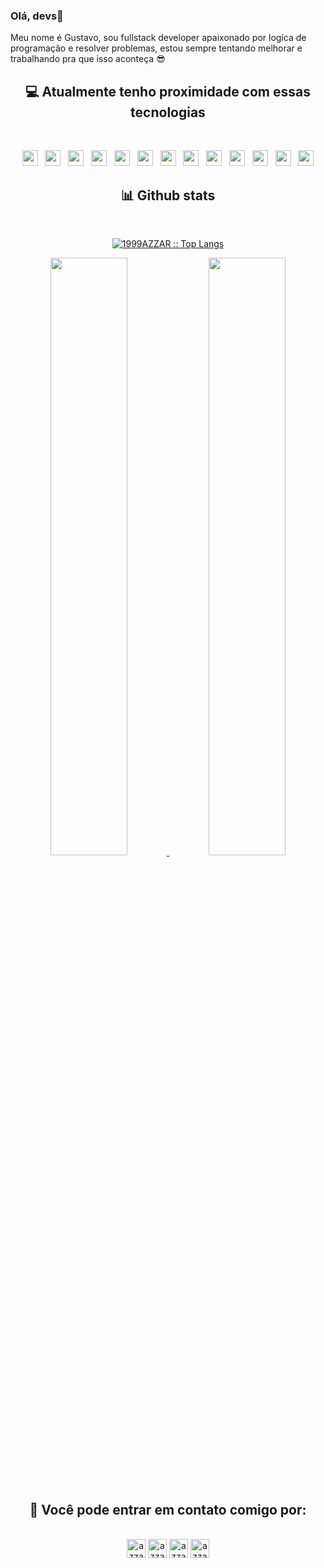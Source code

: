 ### Olá, devs👋

<p> Meu nome é Gustavo, sou fullstack developer apaixonado por logíca de programação e resolver problemas, estou sempre tentando melhorar e trabalhando pra que isso aconteça 😎 </p>


<div>
  <h2 align="center">💻 Atualmente tenho proximidade com essas tecnologias</h2>
  <br>
  <p align="center">
    <img src="https://camo.githubusercontent.com/202a58d250ff1d21ee70433e0070b55f8fed747f8883c1750742aa791b1ad871/68747470733a2f2f696d672e736869656c64732e696f2f62616467652f2d4769744875622d3035313232413f7374796c653d666c6174266c6f676f3d676974687562" height="25"/>  
    &nbsp;
    <img src="https://camo.githubusercontent.com/c8d13e1c596a6726b1da8475a9299fac133f95ef009083b48be01f975a44987e/68747470733a2f2f696d672e736869656c64732e696f2f62616467652f2d48544d4c2d3035313232413f7374796c653d666c6174266c6f676f3d48544d4c35" height="25"/>
    &nbsp;
    <img src="https://img.shields.io/badge/Python-3776AB?style=for-the-badge&logo=python&logoColor=white" height="25">
    &nbsp;
    <img src="https://img.shields.io/badge/Java-ED8B00?style=for-the-badge&logo=java&logoColor=white" height="25">
    &nbsp;
    <img src="https://img.shields.io/badge/MySQL-00000F?style=for-the-badge&logo=mysql&logoColor=white" height="25">
    &nbsp;
    <img src="https://img.shields.io/badge/Laravel-FF2D20?style=for-the-badge&logo=laravel&logoColor=white" height="25">
    &nbsp;
    <img src="https://img.shields.io/badge/jQuery-0769AD?style=for-the-badge&logo=jquery&logoColor=white" height="25">
    &nbsp;
    <img src="https://img.shields.io/badge/JavaScript-323330?style=for-the-badge&logo=javascript&logoColor=F7DF1E" height="25">
    &nbsp;
    <img src="https://img.shields.io/badge/PHP-777BB4?style=for-the-badge&logo=php&logoColor=white" height="25">
    &nbsp;
    <img src="https://img.shields.io/badge/React-20232A?style=for-the-badge&logo=react&logoColor=61DAFB" height="25">
    &nbsp;
    <img src="https://img.shields.io/badge/CSS3-1572B6?style=for-the-badge&logo=css3&logoColor=white" height="25">
    &nbsp;
    <img src="https://img.shields.io/badge/TypeScript-007ACC?style=for-the-badge&logo=typescript&logoColor=white" height="25">
    &nbsp;
    <img src="https://img.shields.io/badge/Node.js-339933?style=for-the-badge&logo=nodedotjs&logoColor=white" height="25">
  </p>
</div>

  <div>
    <h2 align="center"> 📊 Github stats </h2>
      <br/>
        <p align="center">
          <a href="https://github.com/GustavoDante/">
          <img src="https://github-readme-stats.vercel.app/api/top-langs/?username=GustavoDante&langs_count=6&theme=gruvbox&layout=compact&hide_border=true" alt="1999AZZAR :: Top Langs" /></a>
        </p>
        <p align="center">
          <a href="https://github.com/1999AZZAR/">
          <img width="49.5%" src="https://github-readme-stats.vercel.app/api?username=GustavoDante&show_icons=true&theme=gruvbox&hide_border=true" />
          <img width="49.5%" src="https://github-readme-streak-stats.herokuapp.com/?user=GustavoDante&theme=gruvbox&hide_border=true" />
          </a>
       </p>
     <br>
  </div>  

<h2 align="center">📱 Você pode entrar em contato comigo por:</h2>
    <p align="center">
      <br/>
      <a href="https://www.linkedin.com/in/gustavo-dante-silva-483649212/" target="blank"><img align="center"
         src="https://img.shields.io/badge/linkedin-%231DA1F2.svg?style=for-the-badge&logo=linkedin&logoColor=white"
         alt="azzar" height="30"/></a>
      <a href="https://fb.com/gustavo.dante.3939/" target="blank"><img align="center"
         src="https://img.shields.io/badge/facebook-4267B2.svg?style=for-the-badge&logo=facebook&logoColor=white"
         alt="azzar" height="30"/></a>
      <a href="https://mailto:gustavodantespfc@gmail.com" target="blank"><img align="center"
         src="https://img.shields.io/badge/gmail-EA4335.svg?style=for-the-badge&logo=gmail&logoColor=white"
         alt="azzar" height="30"/></a>
      <a href="https://wa.me/+5581991642089" target="blank"><img align="center"
         src="https://img.shields.io/badge/whatsapp-4B7F1.svg?style=for-the-badge&logo=whatsapp&logoColor=white"
         alt="azzar" height="30"/></a>
    </p>
